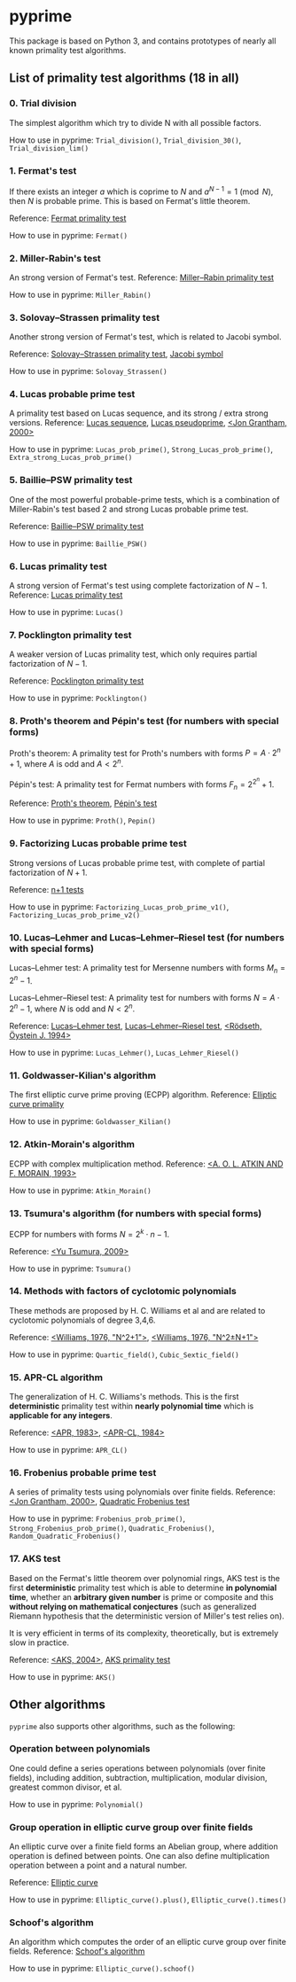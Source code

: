# pyprime

This package is based on Python 3, and contains prototypes of nearly all known primality test algorithms.

## List of primality test algorithms (18 in all)

### 0. Trial division

The simplest algorithm which try to divide N with all possible factors.

How to use in pyprime: `Trial_division()`, `Trial_division_30()`, `Trial_division_lim()`

### 1. Fermat's test

If there exists an integer $a$ which is coprime to $N$ and $a^{N-1}=1\pmod{N}$, then $N$ is probable prime. This is based on Fermat's little theorem.

Reference: [Fermat primality test](https://en.wikipedia.org/wiki/Fermat_primality_test)

How to use in pyprime: `Fermat()`

### 2. Miller-Rabin's test

An strong version of Fermat's test. Reference: [Miller–Rabin primality test](https://en.wikipedia.org/wiki/Miller%E2%80%93Rabin_primality_test)

How to use in pyprime: `Miller_Rabin()`

### 3. Solovay–Strassen primality test

Another strong version of Fermat's test, which is related to Jacobi symbol.

Reference: [Solovay–Strassen primality test](https://en.wikipedia.org/wiki/Solovay%E2%80%93Strassen_primality_test), [Jacobi symbol](https://en.wikipedia.org/wiki/Jacobi_symbol)

How to use in pyprime: `Solovay_Strassen()`

### 4. Lucas probable prime test

A primality test based on Lucas sequence, and its strong / extra strong versions. Reference: [Lucas sequence](https://en.wikipedia.org/wiki/Lucas_sequence), [Lucas pseudoprime](https://en.wikipedia.org/wiki/Lucas_pseudoprime), [<Jon Grantham, 2000>](https://www.ams.org/journals/mcom/2001-70-234/S0025-5718-00-01197-2/S0025-5718-00-01197-2.pdf)

How to use in pyprime: `Lucas_prob_prime()`, `Strong_Lucas_prob_prime()`, `Extra_strong_Lucas_prob_prime()`

### 5. Baillie–PSW primality test

One of the most powerful probable-prime tests, which is a combination of Miller-Rabin's test based 2 and strong Lucas probable prime test.

Reference: [Baillie–PSW primality test](https://en.wikipedia.org/wiki/Baillie%E2%80%93PSW_primality_test)

How to use in pyprime: `Baillie_PSW()`

### 6. Lucas primality test

A strong version of Fermat's test using complete factorization of $N-1$. Reference: [Lucas primality test](https://en.wikipedia.org/wiki/Lucas_primality_test)

How to use in pyprime: `Lucas()`

### 7. Pocklington primality test

A weaker version of Lucas primality test, which only requires partial factorization of $N-1$.

Reference: [Pocklington primality test](https://en.wikipedia.org/wiki/Pocklington_primality_test)

How to use in pyprime: `Pocklington()`

### 8. Proth's theorem and Pépin's test (for numbers with special forms)

Proth's theorem: A primality test for Proth's numbers with forms $P=A\cdot2^n+1$, where $A$ is odd and $A< 2^n$.

Pépin's test: A primality test for Fermat numbers with forms $F_n=2^{2^n}+1$.

Reference: [Proth's theorem](https://en.wikipedia.org/wiki/Proth%27s_theorem), [Pépin's test](https://en.wikipedia.org/wiki/P%C3%A9pin%27s_test)

How to use in pyprime: `Proth()`, `Pepin()`

### 9. Factorizing Lucas probable prime test

Strong versions of Lucas probable prime test, with complete of partial factorization of $N+1$.

Reference: [n+1 tests](https://t5k.org/prove/prove3_2.html)

How to use in pyprime: `Factorizing_Lucas_prob_prime_v1()`, `Factorizing_Lucas_prob_prime_v2()`

### 10. Lucas–Lehmer and Lucas–Lehmer–Riesel test (for numbers with special forms)

Lucas–Lehmer test: A primality test for Mersenne numbers with forms $M_n=2^n-1$.

Lucas–Lehmer–Riesel test: A primality test for numbers with forms $N=A\cdot2^n-1$, where $N$ is odd and $N< 2^n$.

Reference: [Lucas–Lehmer test](https://en.wikipedia.org/wiki/Lucas%E2%80%93Lehmer_primality_test), [Lucas–Lehmer–Riesel test](https://en.wikipedia.org/wiki/Lucas%E2%80%93Lehmer%E2%80%93Riesel_test), [<Rödseth, Öystein J. 1994>](https://web.archive.org/web/20160306082833/http://folk.uib.no/nmaoy/papers/luc.pdf)

How to use in pyprime: `Lucas_Lehmer()`, `Lucas_Lehmer_Riesel()`

### 11. Goldwasser-Kilian's algorithm

The first elliptic curve prime proving (ECPP) algorithm. Reference: [Elliptic curve primality](https://en.wikipedia.org/wiki/Elliptic_curve_primality)

How to use in pyprime: `Goldwasser_Kilian()`

### 12. Atkin-Morain's algorithm

ECPP with complex multiplication method. Reference: [<A. O. L. ATKIN AND F. MORAIN, 1993>](https://www.ams.org/journals/mcom/1993-61-203/S0025-5718-1993-1199989-X/S0025-5718-1993-1199989-X.pdf)

How to use in pyprime: `Atkin_Morain()`

### 13. Tsumura's algorithm (for numbers with special forms)

ECPP for numbers with forms $N=2^k\cdot n-1$.

Reference: [<Yu Tsumura, 2009>](https://arxiv.org/pdf/0912.5279v1)

How to use in pyprime: `Tsumura()`

### 14. Methods with factors of cyclotomic polynomials

These methods are proposed by H. C. Williams et al and are related to cyclotomic polynomials of degree 3,4,6.

Reference: [<Williams, 1976, "N^2+1">](https://sci-hub.se/10.1090/s0025-5718-1976-0396390-3), [<Williams, 1976, "N^2±N+1">](https://sci-hub.se/10.1090/s0025-5718-1976-0414473-6)

How to use in pyprime: `Quartic_field()`, `Cubic_Sextic_field()`

### 15. APR-CL algorithm

The generalization of H. C. Williams's methods. This is the first **deterministic** primality test within **nearly polynomial time** which is **applicable for any integers**.

Reference: [<APR, 1983>](https://www.jstor.org/stable/2006975), [<APR-CL, 1984>](https://www.ams.org/journals/mcom/1984-42-165/S0025-5718-1984-0726006-X/S0025-5718-1984-0726006-X.pdf)

How to use in pyprime: `APR_CL()`

### 16. Frobenius probable prime test

A series of primality tests using polynomials over finite fields. Reference: [<Jon Grantham, 2000>](https://www.ams.org/journals/mcom/2001-70-234/S0025-5718-00-01197-2/S0025-5718-00-01197-2.pdf), [Quadratic Frobenius test](https://en.wikipedia.org/wiki/Quadratic_Frobenius_test)

How to use in pyprime: `Frobenius_prob_prime()`, `Strong_Frobenius_prob_prime()`, `Quadratic_Frobenius()`, `Random_Quadratic_Frobenius()`

### 17. AKS test

Based on the Fermat's little theorem over polynomial rings, AKS test is the first **deterministic** primality test which is able to determine **in polynomial time**, whether an **arbitrary given number** is prime or composite and this **without relying on mathematical conjectures** (such as generalized Riemann hypothesis that the deterministic version of Miller's test relies on).

It is very efficient in terms of its complexity, theoretically, but is extremely slow in practice.

Reference: [<AKS, 2004>](https://www.cse.iitk.ac.in/users/manindra/algebra/primality_v6.pdf), [AKS primality test](https://en.wikipedia.org/wiki/AKS_primality_test)

How to use in pyprime: `AKS()`

## Other algorithms

`pyprime` also supports other algorithms, such as the following:

### Operation between polynomials

One could define a series operations between polynomials (over finite fields), including addition, subtraction, multiplication, modular division, greatest common divisor, et al.

How to use in pyprime: `Polynomial()`

### Group operation in elliptic curve group over finite fields

An elliptic curve over a finite field forms an Abelian group, where addition operation is defined between points. One can also define multiplication operation between a point and a natural number.

Reference: [Elliptic curve](https://en.wikipedia.org/wiki/Elliptic_curve)

How to use in pyprime: `Elliptic_curve().plus()`, `Elliptic_curve().times()`

### Schoof's algorithm

An algorithm which computes the order of an elliptic curve group over finite fields. Reference: [Schoof's algorithm](https://en.wikipedia.org/wiki/Schoof%27s_algorithm)

How to use in pyprime: `Elliptic_curve().schoof()`
